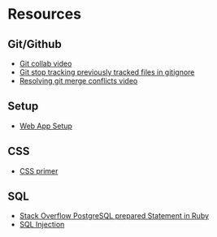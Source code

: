 # Resources

Git/Github
---------
* [Git collab video](https://www.youtube.com/watch?v=MnUd31TvBoU)
* [Git stop tracking previously tracked files in gitignore](https://stackoverflow.com/questions/1274057/how-to-make-git-forget-about-a-file-that-was-tracked-but-is-now-in-gitignore)
* [Resolving git merge conflicts video](https://www.youtube.com/watch?v=oFYyTZwMyAg)

Setup
--------
* [Web App Setup](https://github.com/CodeRed30/portfolio/blob/main/processes/sinatra_web_app.md)

CSS
---------
* [CSS primer](https://medium.com/arren-alexander/adding-css-to-your-sinatra-project-f82190e26ca0)

SQL
--------
* [Stack Overflow PostgreSQL prepared Statement in Ruby](https://stackoverflow.com/questions/10841390/example-of-a-prepared-insert-statement-using-ruby-pg-gem)
* [SQL Injection](https://www.w3schools.com/sql/sql_injection.asp)
